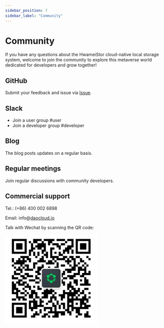 ```yaml
---
sidebar_position: 7
sidebar_label: "Community"
---
```


# Community

If you have any questions about the HwameiStor cloud-native local storage system, welcome to join the community to explore this metaverse world dedicated for developers and grow together!

## GitHub

Submit your feedback and issue via [Issue](https://github.com/hwameistor/local-storage/issues/new).

## Slack

- Join a user group #user
- Join a developer group #developer

## Blog

The blog posts updates on a regular basis.

## Regular meetings

Join regular discussions with community developers.

## Commercial support

Tel.: (+86) 400 002 6898

Email: info@[daocloud.io](http://daocloud.io/)

Talk with Wechat by scanning the QR code:

![QR code for Wechat](img/wechat.png)